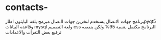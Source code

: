 # contacts-
برنامج جهات الاتصال يستخدم لتخزين جهات ااتصال مبرمج بلغة البايثون اطارpyqt5 وقاعدة البيانات mysql ولغة التصميم css  البرنامج مكتمل بنسبة 95% ولكن ينقصه ترقيع بعض الثغرات والاعدادات 
